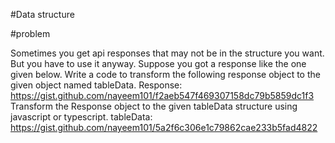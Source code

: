 #Data structure

#problem

Sometimes you get api responses that may not be in the structure you want. But you have to use it
anyway.
Suppose you got a response like the one given below. Write a code to transform the following response
object to the given object named tableData.
Response: https://gist.github.com/nayeem101/f2aeb547f469307158dc79b5859dc1f3
Transform the Response object to the given tableData structure using javascript or typescript.
tableData: https://gist.github.com/nayeem101/5a2f6c306e1c79862cae233b5fad4822
